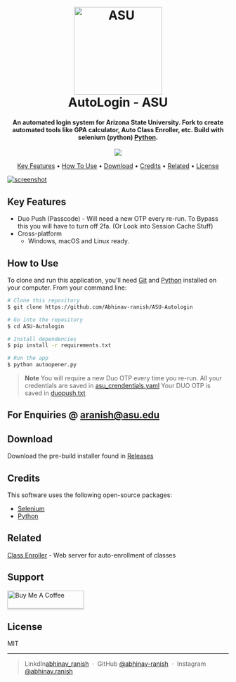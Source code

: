 
<h1 align="center">
  <br>
  <a href="https://github.com/Abhinav-ranish/ASU-Autologin"><img src="https://raw.githubusercontent.com/Abhinav-ranish/ASU-Autologin/main/asu.ico" alt="ASU" width="200"></a>
  <br>
  AutoLogin - ASU
  <br>
</h1>

<h4 align="center">An automated login system for Arizona State University. Fork to create automated tools like GPA calculator, Auto Class Enroller, etc. Build with selenium (python) <a href="https://www.python.org/" target="_blank">Python</a>.</h4>

<p align="center">
  <a href="https://www.paypal.me/aranish911">
    <img src="https://img.shields.io/badge/$-donate-ff69b4.svg?maxAge=2592000&amp;style=flat">
  </a>
</p>

<p align="center">
  <a href="#key-features">Key Features</a> •
  <a href="#how-to-use">How To Use</a> •
  <a href="#download">Download</a> •
  <a href="#credits">Credits</a> •
  <a href="#related">Related</a> •
  <a href="#license">License</a>
</p>

[![screenshot](https://img.youtube.com/vi/SxLpP7ES3-o/0.jpg)](https://youtu.be/SxLpP7ES3-o)

## Key Features

* Duo Push (Passcode) - Will need a new OTP every re-run. To Bypass this you will have to turn off 2fa. (Or Look into Session Cache Stuff)
* Cross-platform
  - Windows, macOS and Linux ready.

## How to Use

To clone and run this application, you'll need [Git](https://git-scm.com) and [Python](https://www.python.org/downloads/) installed on your computer. From your command line:

```bash
# Clone this repository
$ git clone https://github.com/Abhinav-ranish/ASU-Autologin

# Go into the repository
$ cd ASU-Autologin

# Install dependencies
$ pip install -r requirements.txt

# Run the app
$ python autoopener.py
```

> **Note**
> You will require a new Duo OTP every time you re-run.
> All your credentials are saved in [asu_crendentials.yaml](https://github.com/Abhinav-ranish/ASU-Autologin/blob/main/asu_credentials.yaml)
> Your DUO OTP is saved in [duopush.txt](https://github.com/Abhinav-ranish/ASU-Autologin/blob/main/duopush.txt)


## For Enquiries @ aranish@asu.edu 

## Download

Download the pre-build installer found in [Releases](https://github.com/Abhinav-ranish/ASU-Autologin/releases)


## Credits

This software uses the following open-source packages:

- [Selenium](https://www.selenium.dev/documentation/)
- [Python](https://www.python.org/downloads/)

## Related

[Class Enroller](https://github.com/Abhinav-ranish/ASU-ClassEnroller) - Web server for auto-enrollment of classes

## Support

<a href="https://paypal.me/aranish911" target="_blank"><img src="https://www.buymeacoffee.com/assets/img/custom_images/purple_img.png" alt="Buy Me A Coffee" style="height: 41px !important;width: 174px !important;box-shadow: 0px 3px 2px 0px rgba(190, 190, 190, 0.5) !important;-webkit-box-shadow: 0px 3px 2px 0px rgba(190, 190, 190, 0.5) !important;" ></a>


## License

MIT

---

> LinkdIn[abhinav_ranish](https://www.linkedin.com/in/abhinavranish/) &nbsp;&middot;&nbsp;
> GitHub [@abhinav-ranish](https://github.com/abhinav-ranish) &nbsp;&middot;&nbsp;
> Instagram [@abhinav.ranish](https://instagram.com/abhinav.ranish)

